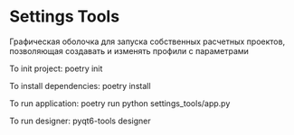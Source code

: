 # Settings Tools

Графическая оболочка для запуска собственных расчетных проектов, позволяющая создавать и изменять профили с параметрами

To init project: poetry init

To install dependencies: poetry install

To run application: poetry run python settings_tools/app.py

To run designer: pyqt6-tools designer
